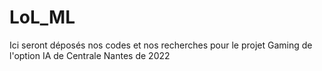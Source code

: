 # LoL_ML
Ici seront déposés nos codes et nos recherches pour le projet Gaming de l'option IA de Centrale Nantes de 2022
